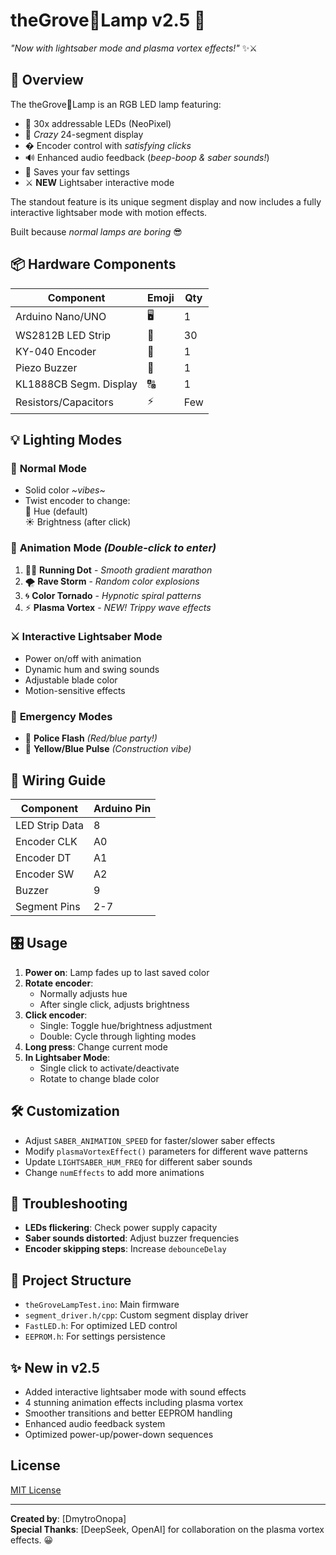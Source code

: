# theGrove🌳Lamp v2.5 🌈

*"Now with lightsaber mode and plasma vortex effects!"* ✨⚔️

## 🚀 Overview
The theGrove🌳Lamp is an RGB LED lamp featuring:

- 🎨 30x addressable LEDs (NeoPixel)  
- 🔣 *Crazy* 24-segment display  
- � Encoder control with *satisfying clicks*  
- 🔊 Enhanced audio feedback (*beep-boop & saber sounds!*)  
- 💾 Saves your fav settings  
- ⚔️ **NEW** Lightsaber interactive mode  

The standout feature is its unique segment display and now includes a fully interactive lightsaber mode with motion effects.

Built because *normal lamps are boring* 😎

## 📦 Hardware Components
| Component              | Emoji | Qty |
|------------------------|-------|-----|
| Arduino Nano/UNO       | 🖥️   | 1   |
| WS2812B LED Strip      | 🌈    | 30  |
| KY-040 Encoder         | 🔄    | 1   |
| Piezo Buzzer           | 🔔    | 1   |
| KL1888CB Segm. Display | 🔠    | 1   |
| Resistors/Capacitors   | ⚡    | Few |

## 💡 Lighting Modes
### 🌟 **Normal Mode**
- Solid color *~vibes~*
- Twist encoder to change:  
  🌈 Hue (default)  
  ☀️ Brightness (after click)

### 🎪 **Animation Mode** *(Double-click to enter)*
1. 🏃‍♂️ **Running Dot** - *Smooth gradient marathon*  
2. 🌪️ **Rave Storm** - *Random color explosions*  
3. 🌀 **Color Tornado** - *Hypnotic spiral patterns*  
4. ⚡ **Plasma Vortex** - *NEW! Trippy wave effects*  

### ⚔️ **Interactive Lightsaber Mode**
- Power on/off with animation  
- Dynamic hum and swing sounds  
- Adjustable blade color  
- Motion-sensitive effects  

### 🚨 **Emergency Modes**  
- 👮 **Police Flash** *(Red/blue party!)*  
- 🚧 **Yellow/Blue Pulse** *(Construction vibe)*  

## 🔌 Wiring Guide
| Component       | Arduino Pin |
|-----------------|-------------|
| LED Strip Data  | 8           |
| Encoder CLK     | A0          |
| Encoder DT      | A1          |
| Encoder SW      | A2          |
| Buzzer          | 9           |
| Segment Pins    | 2-7         |

## 🎛️ Usage
1. **Power on**: Lamp fades up to last saved color
2. **Rotate encoder**:
   - Normally adjusts hue
   - After single click, adjusts brightness
3. **Click encoder**:
   - Single: Toggle hue/brightness adjustment
   - Double: Cycle through lighting modes
4. **Long press**: Change current mode
5. **In Lightsaber Mode**: 
   - Single click to activate/deactivate
   - Rotate to change blade color

## 🛠️ Customization
- Adjust `SABER_ANIMATION_SPEED` for faster/slower saber effects
- Modify `plasmaVortexEffect()` parameters for different wave patterns
- Update `LIGHTSABER_HUM_FREQ` for different saber sounds
- Change `numEffects` to add more animations

## 🐛 Troubleshooting
- **LEDs flickering**: Check power supply capacity
- **Saber sounds distorted**: Adjust buzzer frequencies
- **Encoder skipping steps**: Increase `debounceDelay`

## 📂 Project Structure
- `theGroveLampTest.ino`: Main firmware
- `segment_driver.h/cpp`: Custom segment display driver
- `FastLED.h`: For optimized LED control
- `EEPROM.h`: For settings persistence

## ✨ New in v2.5
- Added interactive lightsaber mode with sound effects
- 4 stunning animation effects including plasma vortex
- Smoother transitions and better EEPROM handling
- Enhanced audio feedback system
- Optimized power-up/power-down sequences

## License
[MIT License](LICENSE)

---

**Created by**: [DmytroOnopa]  
**Special Thanks**: [DeepSeek, OpenAI] for collaboration on the plasma vortex effects. 😀